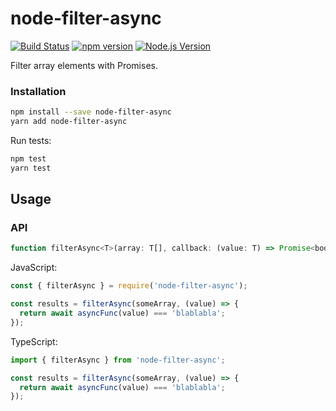 # node-filter-async

[![Build Status](https://travis-ci.org/mgenware/node-filter-async.svg?branch=master)](http://travis-ci.org/mgenware/node-filter-async)
[![npm version](https://badge.fury.io/js/node-filter-async.svg)](https://badge.fury.io/js/node-filter-async)
[![Node.js Version](http://img.shields.io/node/v/node-filter-async.svg)](https://nodejs.org/en/)

Filter array elements with Promises.

### Installation
```bash
npm install --save node-filter-async
yarn add node-filter-async
```

Run tests:
```bash
npm test
yarn test
```

## Usage
### API
```javascript
function filterAsync<T>(array: T[], callback: (value: T) => Promise<boolean>): Promise<T[]>;
```

JavaScript:
```javascript
const { filterAsync } = require('node-filter-async');

const results = filterAsync(someArray, (value) => {
  return await asyncFunc(value) === 'blablabla';
});
```

TypeScript:
```typescript
import { filterAsync } from 'node-filter-async';

const results = filterAsync(someArray, (value) => {
  return await asyncFunc(value) === 'blablabla';
});
```
